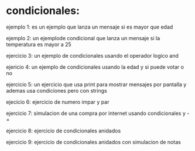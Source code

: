 # condicionales:
ejemplo 1: es un ejemplo que lanza un mensaje si es mayor que edad

ejemplo 2: un ejemplode condicional que lanza un mensaje si la temperatura es mayor a 25

ejercicio 3: un ejemplo de condicionales usando el operador logico and

ejericio 4: un ejemplo de condicionales usando la edad y si puede votar o no

ejercicio 5: un ejercicio que usa print para mostrar mensajes por pantalla y ademas usa condiciones pero con strings

ejecicio 6: ejercicio de numero impar y par

ejercicio 7: simulacion de una compra por internet usando condicionales y -=

ejercicio 8: ejercicio de condicionales anidados

ejercicio 9: ejercicio de condicionales anidados con simulacion de notas